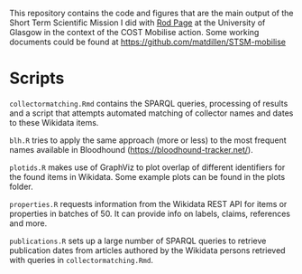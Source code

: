 This repository contains the code and figures that are the main output of the Short Term Scientific Mission I did with [Rod Page](https://github.com/rdmpage) at the University of 
Glasgow in the context of the COST Mobilise action. Some working documents could be found at https://github.com/matdillen/STSM-mobilise

# Scripts

`collectormatching.Rmd` contains the SPARQL queries, processing of results and a script that attempts automated matching of collector names and dates to these Wikidata items.

`blh.R` tries to apply the same approach (more or less) to the most frequent names available in Bloodhound (https://bloodhound-tracker.net/).

`plotids.R` makes use of GraphViz to plot overlap of different identifiers for the found items in Wikidata. Some example plots can be found in the plots folder.

`properties.R` requests information from the Wikidata REST API for items or properties in batches of 50. It can provide info on labels, claims, references and more.

`publications.R` sets up a large number of SPARQL queries to retrieve publication dates from articles authored by the Wikidata persons retrieved with queries in `collectormatching.Rmd`.
